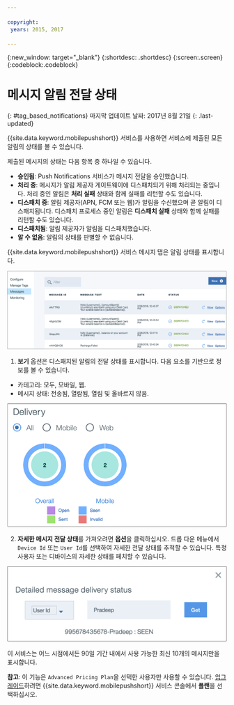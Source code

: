 ```yaml
---

copyright:
 years: 2015, 2017

---
```


{:new_window: target="_blank"}
{:shortdesc: .shortdesc}
{:screen:.screen}
{:codeblock:.codeblock}

# 메시지 알림 전달 상태
{: #tag_based_notifications}
마지막 업데이트 날짜: 2017년 8월 21일
{: .last-updated}


{{site.data.keyword.mobilepushshort}} 서비스를 사용하면 서비스에 제출된 모든 알림의 상태를 볼 수 있습니다.  

제출된 메시지의 상태는 다음 항목 중 하나일 수 있습니다. 

- **승인됨**: Push Notifications 서비스가 메시지 전달을 승인했습니다. 
- **처리 중**: 메시지가 알림 제공자 게이트웨이에 디스패치되기 위해 처리되는 중입니다. 처리 중인 알림은 **처리 실패** 상태와 함께 실패를 리턴할 수도 있습니다. 
- **디스패치 중**: 알림 제공자(APN, FCM 또는 웹)가 알림을 수신했으며 곧 알림이 디스패치됩니다. 디스패치 프로세스 중인 알림은 **디스패치 실패** 상태와 함께 실패를 리턴할 수도 있습니다. 
- **디스패치됨**: 알림 제공자가 알림을 디스패치했습니다. 
- **알 수 없음**: 알림의 상태를 판별할 수 없습니다. 

{{site.data.keyword.mobilepushshort}} 서비스 메시지 탭은 알림 상태를 표시합니다. 

![알림 상태](images/notification_status_new.png)

1. **보기** 옵션은 디스패치된 알림의 전달 상태를 표시합니다. 다음 요소를 기반으로 정보를 볼 수 있습니다. 

 - 카테고리: 모두, 모바일, 웹<!---and HTTP--->. 
 - 메시지 상태: 전송됨, 열람됨, 열림 및 올바르지 않음.  

![알림 상태](images/message_delivery_status_new.png)

2. **자세한 메시지 전달 상태**를 가져오려면 **옵션**을 클릭하십시오. 드롭 다운 메뉴에서 `Device Id` 또는 `User Id`를 선택하여 자세한 전달 상태를 추적할 수 있습니다. 특정 사용자 또는 디바이스의 자세한 상태를 페치할 수 있습니다. 

![자세한 상태](images/detailed_message_delivery.png)


이 서비스는 어느 시점에서든 90일 기간 내에서 사용 가능한 최신 10개의 메시지만을 표시합니다. 

**참고**: 이 기능은 `Advanced Pricing Plan`을 선택한 사용자만 사용할 수 있습니다. [업그레이드](https://console-tok02-red.cdn.s-bluemix.net/docs/account/change-plan.html#changing)하려면 {{site.data.keyword.mobilepushshort}} 서비스 콘솔에서 **플랜**을 선택하십시오. 
